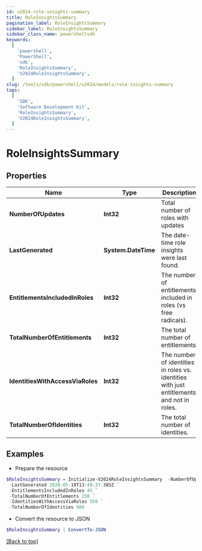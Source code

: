 ```yaml
---
id: v2024-role-insights-summary
title: RoleInsightsSummary
pagination_label: RoleInsightsSummary
sidebar_label: RoleInsightsSummary
sidebar_class_name: powershellsdk
keywords:
  [
    'powershell',
    'PowerShell',
    'sdk',
    'RoleInsightsSummary',
    'V2024RoleInsightsSummary',
  ]
slug: /tools/sdk/powershell/v2024/models/role-insights-summary
tags:
  [
    'SDK',
    'Software Development Kit',
    'RoleInsightsSummary',
    'V2024RoleInsightsSummary',
  ]
---
```


# RoleInsightsSummary

## Properties

| Name | Type | Description | Notes |
| --- | --- | --- | --- |
| **NumberOfUpdates** | **Int32** | Total number of roles with updates | [optional] |
| **LastGenerated** | **System.DateTime** | The date-time role insights were last found. | [optional] |
| **EntitlementsIncludedInRoles** | **Int32** | The number of entitlements included in roles (vs free radicals). | [optional] |
| **TotalNumberOfEntitlements** | **Int32** | The total number of entitlements. | [optional] |
| **IdentitiesWithAccessViaRoles** | **Int32** | The number of identities in roles vs. identities with just entitlements and not in roles. | [optional] |
| **TotalNumberOfIdentities** | **Int32** | The total number of identities. | [optional] |

## Examples

- Prepare the resource

```powershell
$RoleInsightsSummary = Initialize-V2024RoleInsightsSummary  -NumberOfUpdates null `
 -LastGenerated 2020-05-19T13:49:37.385Z `
 -EntitlementsIncludedInRoles 45 `
 -TotalNumberOfEntitlements 250 `
 -IdentitiesWithAccessViaRoles 550 `
 -TotalNumberOfIdentities 980
```

- Convert the resource to JSON

```powershell
$RoleInsightsSummary | ConvertTo-JSON
```

[[Back to top]](#)
